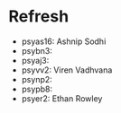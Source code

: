 # Refresh

- psyas16: Ashnip Sodhi
- psybn3:
- psyaj3:
- psyvv2: Viren Vadhvana
- psynp2:
- psypb8:
- psyer2: Ethan Rowley
